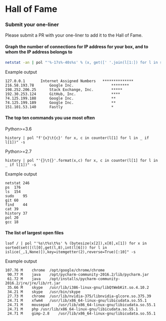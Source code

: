 # Hall of Fame

### Submit your one-liner

Please submit a PR with your one-liner to add it to the Hall of Fame.

#### Graph the number of connections for IP address for your box, and to whom the IP address belongs to

```bash
netstat -an | pol "'%-17s%-40s%s' % (x, get([' '.join(l[1:]) for l in sh(['whois', x]) if 'OrgName' in l[0]], 0), '*' * c) for x, c in counter(url(l[4]).hostname for l in _ if l[5] == 'ESTABLISHED')" -s
```

Example output

```
127.0.0.1	    Internet Assigned Numbers	**************
216.58.193.78	    Google Inc.              	********
198.252.206.25	    Stack Exchange, Inc.     	*****
192.30.253.124	    GitHub, Inc.             	****
74.125.199.188	    Google Inc.              	**
74.125.199.189	    Google Inc.              	**
151.101.53.140	    Fastly                   	*
```


#### The top ten commands you use most often
Python>=3.6
```
history | pol "f'{x}\t{c}' for x, c in counter(l[1] for l in _ if l[1])" -s     
```

Python>=2.7
```
history | pol "'{}\t{}'.format(x,c) for x, c in counter(l[1] for l in _ if l[1])" -s
```

Example output

```
netstat	246
ps	176
ls	154
sudo	95
git	60
find	44
cat	39
history	37
pol	20
gcc	18
```

#### The list of largest open files

```
lsof / | pol "'%s\t%s\t%s' % (bytesize(x[2]),x[0],x[1]) for x in sorted(set([(l[0],get(l,8),int(l[6])) for l in islice(_,1,None)]),key=itemgetter(2),reverse=True)[:10]" -s 
```

Example output

```
107.76 M	chrome	/opt/google/chrome/chrome
 90.77 M	java	/opt/pycharm-community-2016.2/lib/pycharm.jar
 61.72 M	java	/opt/installs/pycharm-community-2016.2/jre/jre/lib/rt.jar
 35.66 M	skype	/usr/lib/i386-linux-gnu/libQtWebKit.so.4.10.2
 34.21 M	skype	/usr/bin/skype
 27.73 M	chrome	/usr/lib/nvidia-375/libnvidia-glcore.so.375.39
 24.71 M	xfwm4	/usr/lib/x86_64-linux-gnu/libicudata.so.55.1
 24.71 M	mousepad	/usr/lib/x86_64-linux-gnu/libicudata.so.55.1
 24.71 M	php	/usr/lib/x86_64-linux-gnu/libicudata.so.55.1
 24.71 M	gimp-2.8	/usr/lib/x86_64-linux-gnu/libicudata.so.55.1
```
